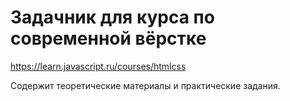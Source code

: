 # Задачник для курса по современной вёрстке

https://learn.javascript.ru/courses/htmlcss

Содержит теоретические материалы и практические задания.
